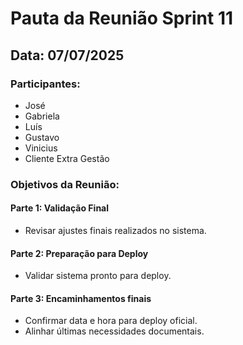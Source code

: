 # Pauta da Reunião Sprint 11

## Data: 07/07/2025

### Participantes:
- José
- Gabriela
- Luís
- Gustavo
- Vinicius
- Cliente Extra Gestão

### Objetivos da Reunião:

#### Parte 1: Validação Final
- Revisar ajustes finais realizados no sistema.

#### Parte 2: Preparação para Deploy
- Validar sistema pronto para deploy.

#### Parte 3: Encaminhamentos finais
- Confirmar data e hora para deploy oficial.
- Alinhar últimas necessidades documentais.